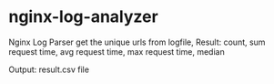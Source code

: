 # nginx-log-analyzer

Nginx Log Parser get the unique urls from logfile,
Result:
count, sum request time, avg request time, max request time, median

Output:
result.csv file
